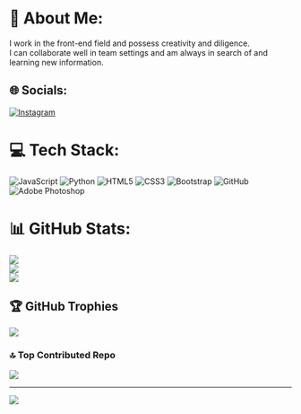# 💫 About Me:
I work in the front-end field and possess creativity and diligence.<br>I can collaborate well in team settings and am always in search of and learning new information.


## 🌐 Socials:
[![Instagram](https://img.shields.io/badge/Instagram-%23E4405F.svg?logo=Instagram&logoColor=white)](https://instagram.com/https://www.instagram.com/farahani.web?igsh=MTY4aWwwZm5jbHRlZA==) 

# 💻 Tech Stack:
![JavaScript](https://img.shields.io/badge/javascript-%23323330.svg?style=for-the-badge&logo=javascript&logoColor=%23F7DF1E) ![Python](https://img.shields.io/badge/python-3670A0?style=for-the-badge&logo=python&logoColor=ffdd54) ![HTML5](https://img.shields.io/badge/html5-%23E34F26.svg?style=for-the-badge&logo=html5&logoColor=white) ![CSS3](https://img.shields.io/badge/css3-%231572B6.svg?style=for-the-badge&logo=css3&logoColor=white) ![Bootstrap](https://img.shields.io/badge/bootstrap-%238511FA.svg?style=for-the-badge&logo=bootstrap&logoColor=white) ![GitHub](https://img.shields.io/badge/github-%23121011.svg?style=for-the-badge&logo=github&logoColor=white) ![Adobe Photoshop](https://img.shields.io/badge/adobe%20photoshop-%2331A8FF.svg?style=for-the-badge&logo=adobe%20photoshop&logoColor=white)
# 📊 GitHub Stats:
![](https://github-readme-stats.vercel.app/api?username=Alireza-KF&theme=dark&hide_border=false&include_all_commits=true&count_private=false)<br/>
![](https://github-readme-streak-stats.herokuapp.com/?user=Alireza-KF&theme=dark&hide_border=false)<br/>
![](https://github-readme-stats.vercel.app/api/top-langs/?username=Alireza-KF&theme=dark&hide_border=false&include_all_commits=true&count_private=false&layout=compact)

## 🏆 GitHub Trophies
![](https://github-profile-trophy.vercel.app/?username=Alireza-KF&theme=radical&no-frame=false&no-bg=true&margin-w=4)

### 🔝 Top Contributed Repo
![](https://github-contributor-stats.vercel.app/api?username=Alireza-KF&limit=5&theme=dark&combine_all_yearly_contributions=true)

---
[![](https://visitcount.itsvg.in/api?id=Alireza-KF&icon=0&color=0)](https://visitcount.itsvg.in)

<!-- Proudly created with GPRM ( https://gprm.itsvg.in ) -->
